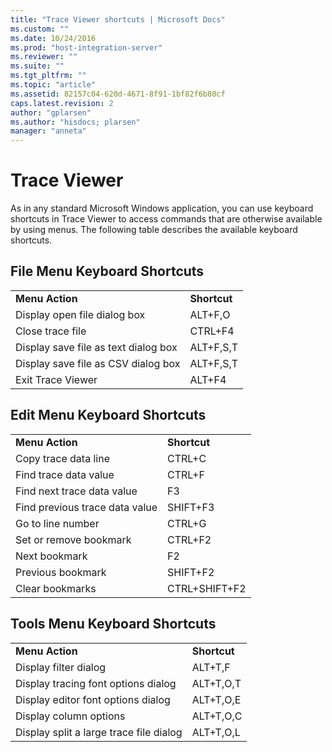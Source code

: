 ```yaml
---
title: "Trace Viewer shortcuts | Microsoft Docs"
ms.custom: ""
ms.date: 10/24/2016
ms.prod: "host-integration-server"
ms.reviewer: ""
ms.suite: ""
ms.tgt_pltfrm: ""
ms.topic: "article"
ms.assetid: 82157c04-620d-4671-8f91-1bf82f6b80cf
caps.latest.revision: 2
author: "gplarsen"
ms.author: "hisdocs; plarsen"
manager: "anneta"
---
```

# Trace Viewer
As in any standard Microsoft Windows application, you can use keyboard shortcuts in Trace Viewer to access commands that are otherwise available by using menus. The following table describes the available keyboard shortcuts.  

## File Menu Keyboard Shortcuts  

|||  
|-|-|  
|**Menu Action**|**Shortcut**|  
|Display open file dialog box|ALT+F,O|  
|Close trace file|CTRL+F4|  
|Display save file as text dialog box|ALT+F,S,T|  
|Display save file as CSV dialog box|ALT+F,S,T|  
|Exit Trace Viewer|ALT+F4|  

## Edit Menu Keyboard Shortcuts  

|||  
|-|-|  
|**Menu Action**|**Shortcut**|  
|Copy trace data line|CTRL+C|  
|Find trace data value|CTRL+F|  
|Find next trace data value|F3|  
|Find previous trace data value|SHIFT+F3|  
|Go to line number|CTRL+G|  
|Set or remove bookmark|CTRL+F2|  
|Next bookmark|F2|  
|Previous bookmark|SHIFT+F2|  
|Clear bookmarks|CTRL+SHIFT+F2|  

## Tools Menu Keyboard Shortcuts  

|                                         |                           |
|-----------------------------------------|---------------------------|
|      <strong>Menu Action</strong>       | <strong>Shortcut</strong> |
|          Display filter dialog          |          ALT+T,F          |
|   Display tracing font options dialog   |         ALT+T,O,T         |
|   Display editor font options dialog    |         ALT+T,O,E         |
|         Display column options          |         ALT+T,O,C         |
| Display split a large trace file dialog |         ALT+T,O,L         |

